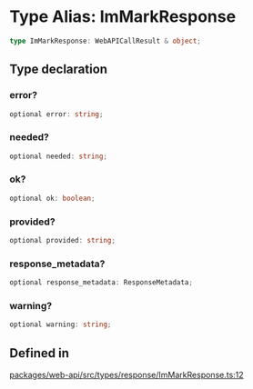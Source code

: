 # Type Alias: ImMarkResponse

```ts
type ImMarkResponse: WebAPICallResult & object;
```

## Type declaration

### error?

```ts
optional error: string;
```

### needed?

```ts
optional needed: string;
```

### ok?

```ts
optional ok: boolean;
```

### provided?

```ts
optional provided: string;
```

### response\_metadata?

```ts
optional response_metadata: ResponseMetadata;
```

### warning?

```ts
optional warning: string;
```

## Defined in

[packages/web-api/src/types/response/ImMarkResponse.ts:12](https://github.com/slackapi/node-slack-sdk/blob/main/packages/web-api/src/types/response/ImMarkResponse.ts#L12)
